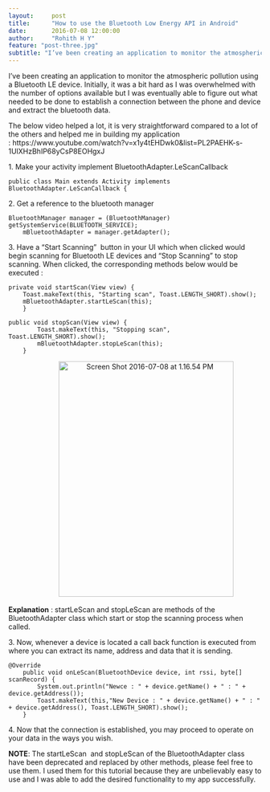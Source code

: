 ```yaml
---
layout:     post
title:      "How to use the Bluetooth Low Energy API in Android"
date:       2016-07-08 12:00:00
author:     "Rohith H Y"
feature: "post-three.jpg"
subtitle: "I’ve been creating an application to monitor the atmospheric pollution using a Bluetooth LE device. Initially, it was a bit hard as I was overwhelmed with the number of options available but I was eventually able to figure out what needed to be done to establish a connection between the phone and device and extract the bluetooth data."
---
```


<div class="entry-content">
	<p>I’ve been creating an application to monitor the atmospheric pollution using a Bluetooth LE device. Initially, it was a bit hard as I was overwhelmed with the number of options available but I was eventually able to figure out what needed to be done to establish a connection between the phone and device and extract the bluetooth data.</p>
    <p>The below video helped a lot, it is very straightforward compared to a lot of the others and helped me in building my application :&nbsp;<span class="skimlinks-unlinked">https://www.youtube.com/watch?v=x1y4tEHDwk0&amp;list=PL2PAEHK-s-1UlXHzBhIP68yCsP8EOHgxJ</span></p>
    <p>1. Make your activity implement BluetoothAdapter.LeScanCallback</p>
    <pre><code>public class Main extends Activity implements BluetoothAdapter.LeScanCallback {</code></pre>
    <p>2. Get a&nbsp;reference to the bluetooth manager</p>
    <pre><code>BluetoothManager manager = (BluetoothManager) getSystemService(BLUETOOTH_SERVICE);
    mBluetoothAdapter = manager.getAdapter();</code></pre>
    <p>3. Have a “Start Scanning” &nbsp;button in your UI which when clicked would begin scanning for Bluetooth LE devices and “Stop Scanning” to stop scanning. When clicked, the corresponding methods below would be executed :</p>
    <pre><code>private void startScan(View view) {
    Toast.makeText(this, "Starting scan", Toast.LENGTH_SHORT).show();
    mBluetoothAdapter.startLeScan(this);
    }</code></pre>
    <pre><code>public void stopScan(View view) {
        Toast.makeText(this, "Stopping scan", Toast.LENGTH_SHORT).show();
        mBluetoothAdapter.stopLeScan(this);
    }</code></pre>
    <p style="text-align:center;">&nbsp; &nbsp; &nbsp; &nbsp; &nbsp; &nbsp;<img data-attachment-id="151" data-permalink="https://thehylifeblog.wordpress.com/2016/07/08/how-to-use-the-bluetooth-low-energy-api-in-android/screen-shot-2016-07-08-at-1-16-54-pm/" data-orig-file="https://thehylifeblog.files.wordpress.com/2016/07/screen-shot-2016-07-08-at-1-16-54-pm.png?w=348&amp;h=469" data-orig-size="180,243" data-comments-opened="1" data-image-meta="{&quot;aperture&quot;:&quot;0&quot;,&quot;credit&quot;:&quot;&quot;,&quot;camera&quot;:&quot;&quot;,&quot;caption&quot;:&quot;&quot;,&quot;created_timestamp&quot;:&quot;0&quot;,&quot;copyright&quot;:&quot;&quot;,&quot;focal_length&quot;:&quot;0&quot;,&quot;iso&quot;:&quot;0&quot;,&quot;shutter_speed&quot;:&quot;0&quot;,&quot;title&quot;:&quot;&quot;,&quot;orientation&quot;:&quot;0&quot;}" data-image-title="Screen Shot 2016-07-08 at 1.16.54 PM" data-image-description="" data-medium-file="https://thehylifeblog.files.wordpress.com/2016/07/screen-shot-2016-07-08-at-1-16-54-pm.png?w=348&amp;h=469?w=180" data-large-file="https://thehylifeblog.files.wordpress.com/2016/07/screen-shot-2016-07-08-at-1-16-54-pm.png?w=348&amp;h=469?w=180" class="alignnone  wp-image-151" src="https://thehylifeblog.files.wordpress.com/2016/07/screen-shot-2016-07-08-at-1-16-54-pm.png?w=348&amp;h=469" alt="Screen Shot 2016-07-08 at 1.16.54 PM" width="348" height="469" srcset="https://thehylifeblog.files.wordpress.com/2016/07/screen-shot-2016-07-08-at-1-16-54-pm.png 180w, https://thehylifeblog.files.wordpress.com/2016/07/screen-shot-2016-07-08-at-1-16-54-pm.png?w=111&amp;h=150 111w" sizes="(max-width: 348px) 100vw, 348px"></p>
    <p style="text-align:left;"><strong>Explanation</strong> : startLeScan and stopLeScan are methods of the BluetoothAdapter class which start or stop the scanning process when called.</p>
    <p style="text-align:left;">3. Now, whenever a device is located a call back function is executed from where you can extract its name, address and data that it is sending.</p>
    <pre><code>@Override
    public void onLeScan(BluetoothDevice device, int rssi, byte[] scanRecord) {
        <span class="skimlinks-unlinked">System.out.println("New</span>ce : " + device.getName() + " : " + device.getAddress());
        Toast.makeText(this,"New Device : " + device.getName() + " : " + device.getAddress(), Toast.LENGTH_SHORT).show();
    }</code></pre>
    <p style="text-align:left;"></p>
    <p style="text-align:left;">4. Now that the connection is established, you may proceed to operate on your data in the ways you wish.</p>
    <p style="text-align:left;"><strong>NOTE</strong>: The startLeScan &nbsp;and stopLeScan of the BluetoothAdapter class have been deprecated and replaced by other methods, please feel free to use them. I used them for this tutorial because they are unbelievably easy to use and I was able to add the desired functionality to my app successfully.</p>
    <p style="text-align:left;">
	</p>
	<div class="wpcnt"></div>			
</div>